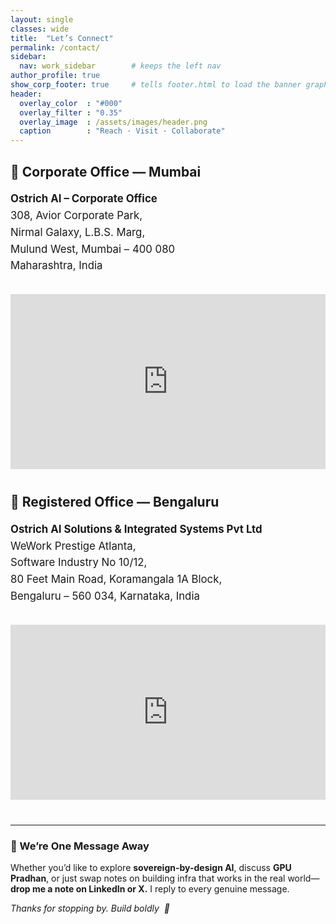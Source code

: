 ```yaml
---
layout: single
classes: wide
title:  "Let’s Connect"
permalink: /contact/
sidebar:
  nav: work_sidebar        # keeps the left nav
author_profile: true
show_corp_footer: true     # tells footer.html to load the banner graphic
header:
  overlay_color  : "#000"
  overlay_filter : "0.35"
  overlay_image  : /assets/images/header.png
  caption        : "Reach · Visit · Collaborate"
---
```


<style>
.contact-grid{
  display:grid;
  grid-template-columns:repeat(auto-fit,minmax(300px,1fr));
  gap:2rem;
  margin-bottom:2.5rem;
}
.contact-addr{
  font-size:1.05rem;
  line-height:1.6;
}
</style>

## 📍 Corporate Office — Mumbai

<div class="contact-grid">

<div class="contact-addr">
<strong>Ostrich AI – Corporate Office</strong><br/>
308, Avior Corporate Park,<br/>
Nirmal Galaxy, L.B.S. Marg,<br/>
Mulund West, Mumbai – 400 080<br/>
Maharashtra, India
</div>

<iframe
  src="https://www.google.com/maps/embed?pb=!1m18!1m12!1m3!1d3768.5263231806!2d72.9413734!3d19.1722008!2m3!1f0!2f0!3f0!3m2!1i1024!2i768!4f13.1!3m3!1m2!1s0x3be7b900111d2079%3A0xca415a70d9c4c385!2sOstrich%20AI!5e0!3m2!1sen!2sin!4v1751377000021!5m2!1sen!2sin"
  width="100%" height="280" style="border:0"
  loading="lazy" referrerpolicy="no-referrer-when-downgrade">
</iframe>
</div>

## 📍 Registered Office — Bengaluru

<div class="contact-grid">

<div class="contact-addr">
<strong>Ostrich AI Solutions &amp; Integrated Systems Pvt Ltd</strong><br/>
WeWork Prestige Atlanta,<br/>
Software Industry No 10/12,<br/>
80 Feet Main Road, Koramangala 1A Block,<br/>
Bengaluru – 560 034, Karnataka, India
</div>

<iframe
  src="https://www.google.com/maps/embed?pb=!1m18!1m12!1m3!1d3888.6696074500633!2d77.63031671128184!3d12.92894398732982!2m3!1f0!2f0!3f0!3m2!1i1024!2i768!4f13.1!3m3!1m2!1s0x3bae15001e73e70b%3A0xf8ac26f30ce87695!2sOstrich%20AI!5e0!3m2!1sen!2sin!4v1751384186075!5m2!1sen!2sin"
  width="100%" height="280" style="border:0"
  loading="lazy" referrerpolicy="no-referrer-when-downgrade">
</iframe>
</div>

---

### 🤝 We’re One Message Away

Whether you’d like to explore **sovereign-by-design AI**, discuss **GPU Pradhan**, or just swap notes on building infra that works in the real world—  
**drop me a note on LinkedIn or X.** I reply to every genuine message.

*Thanks for stopping by. Build boldly &nbsp;🚀*

